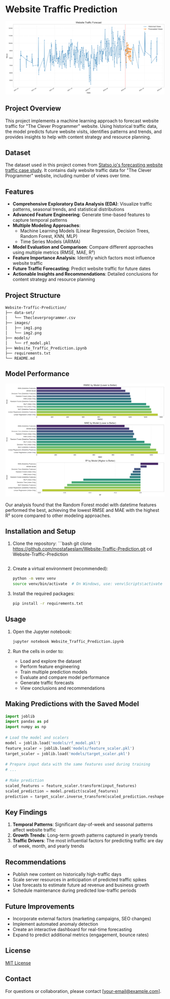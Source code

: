 # Website Traffic Prediction

![Website Traffic Visualization](images/img1.png)

## Project Overview

This project implements a machine learning approach to forecast website traffic for "The Clever Programmer" website. Using historical traffic data, the model predicts future website visits, identifies patterns and trends, and provides insights to help with content strategy and resource planning.

## Dataset

The dataset used in this project comes from [Statso.io's forecasting website traffic case study](https://statso.io/forecasting-website-traffic-case-study/). It contains daily website traffic data for "The Clever Programmer" website, including number of views over time.

## Features

- **Comprehensive Exploratory Data Analysis (EDA)**: Visualize traffic patterns, seasonal trends, and statistical distributions
- **Advanced Feature Engineering**: Generate time-based features to capture temporal patterns
- **Multiple Modeling Approaches**: 
  - Machine Learning Models (Linear Regression, Decision Trees, Random Forest, KNN, MLP)
  - Time Series Models (ARIMA)
- **Model Evaluation and Comparison**: Compare different approaches using multiple metrics (RMSE, MAE, R²)
- **Feature Importance Analysis**: Identify which factors most influence website traffic
- **Future Traffic Forecasting**: Predict website traffic for future dates
- **Actionable Insights and Recommendations**: Detailed conclusions for content strategy and resource planning

## Project Structure

```
Website-Traffic-Prediction/
├── data-set/
│   └── Thecleverprogrammer.csv
├── images/
│   ├── img1.png
│   └── img2.png
├── models/
│   └── rf_model.pkl
├── Website_Traffic_Prediction.ipynb
├── requirements.txt
└── README.md
```

## Model Performance

![Model Comparison](images/img2.png)

Our analysis found that the Random Forest model with datetime features performed the best, achieving the lowest RMSE and MAE with the highest R² score compared to other modeling approaches.

## Installation and Setup

1. Clone the repository:   ```bash
   git clone https://github.com/mostafaeslam/Website-Traffic-Prediction.git
   cd Website-Traffic-Prediction
   ```

2. Create a virtual environment (recommended):
   ```bash
   python -m venv venv
   source venv/bin/activate  # On Windows, use: venv\Scripts\activate
   ```

3. Install the required packages:
   ```bash
   pip install -r requirements.txt
   ```

## Usage

1. Open the Jupyter notebook:
   ```bash
   jupyter notebook Website_Traffic_Prediction.ipynb
   ```

2. Run the cells in order to:
   - Load and explore the dataset
   - Perform feature engineering
   - Train multiple prediction models
   - Evaluate and compare model performance
   - Generate traffic forecasts
   - View conclusions and recommendations

## Making Predictions with the Saved Model

```python
import joblib
import pandas as pd
import numpy as np

# Load the model and scalers
model = joblib.load('models/rf_model.pkl')
feature_scaler = joblib.load('models/feature_scaler.pkl')
target_scaler = joblib.load('models/target_scaler.pkl')

# Prepare input data with the same features used during training
# ...

# Make prediction
scaled_features = feature_scaler.transform(input_features)
scaled_prediction = model.predict(scaled_features)
prediction = target_scaler.inverse_transform(scaled_prediction.reshape(-1, 1)).ravel()
```

## Key Findings

1. **Temporal Patterns**: Significant day-of-week and seasonal patterns affect website traffic
2. **Growth Trends**: Long-term growth patterns captured in yearly trends
3. **Traffic Drivers**: The most influential factors for predicting traffic are day of week, month, and yearly trends

## Recommendations

- Publish new content on historically high-traffic days
- Scale server resources in anticipation of predicted traffic spikes
- Use forecasts to estimate future ad revenue and business growth
- Schedule maintenance during predicted low-traffic periods

## Future Improvements

- Incorporate external factors (marketing campaigns, SEO changes)
- Implement automated anomaly detection
- Create an interactive dashboard for real-time forecasting
- Expand to predict additional metrics (engagement, bounce rates)

## License

[MIT License](LICENSE)

## Contact

For questions or collaboration, please contact [your-email@example.com].
